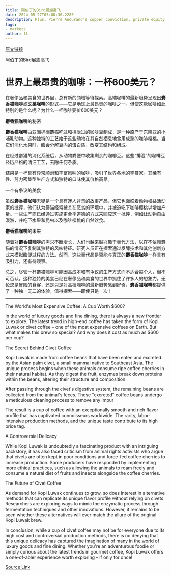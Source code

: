 ```yaml
---
title: 阿伯丁的Bird展翅高飞
date: 2024-05-27T05:00:36.228Z
description: Plus, Pierre Andurand’s copper conviction, private equity curtails hedge funds, and Fragile Beauty at the V&A
tags: 
- markets
author: ft
---
```


[原文链接](https://ft.com/content/25f67388-6667-4c98-b697-218179fd4d19)

阿伯丁的Bird展翅高飞

# 世界上最昂贵的咖啡：一杯600美元？

在奢侈品和美食的世界里，总有新的领域等待探索。高端咖啡的最新趋势呈现出**麝香猫咖啡**或**文莱咖啡**的形式——它是地球上最昂贵的咖啡之一。但使这款咖啡如此特别的是什么呢？为什么一杯咖啡要价600美元？

**麝香猫咖啡**的秘密

**麝香猫咖啡**由亚洲棕榈麝猫吃过和排泄过的咖啡豆制成，是一种原产于东南亚的小哺乳动物。这种独特的工艺始于这些动物在其自然栖息地食用成熟的咖啡樱桃。当它们消化水果时，酶会分解豆内的蛋白质，改变其结构和组成。

在经过麝猫的消化系统后，从动物粪便中收集剩余的咖啡豆。这些“排泄”的咖啡豆经历严格的清洁工艺，去除任何杂质。

结果是一杯具有异常顺滑和丰富风味的咖啡，吸引了世界各地的鉴赏家。其稀有性、劳力密集型生产方式和独特的口味使其价格高昂。

一个有争议的美食

虽然**麝香猫咖啡**无疑是一个具有迷人背景的故事产品，但它也面临着动物权益活动家的批评，他们认为麝猫经常被关在恶劣的环境中，并被迫吃下咖啡樱桃以增加产量。一些生产商已经通过实施更合乎道德的方式来回应这一批评，例如让动物自由漫游，并吃下水果和昆虫以及咖啡樱桃的自然饮食。

**麝香猫咖啡**的未来

随着对**麝香猫咖啡**的需求不断增长，人们也越来越兴趣于替代方法，以在不依赖麝猫的情况下复制其独特的风味特征。研究人员正在探索通过发酵技术和其他创新方式来模拟酶促过程的方法。然而，这些替代品是否能与真正的**麝香猫咖啡**一样具有吸引力，还有待观察。

总之，尽管一杯麝猫咖啡可能因高成本和有争议的生产方式而不适合每个人，但不可否认，这种独特的美食已经在奢侈品和美食的世界中抓住了许多人的想象力。无论您是冒险的食客，还是只是对高档咖啡的最新趋势感到好奇，**麝香猫咖啡**都提供了一种独一无二的体验，值得探索——即使只是一次！

---

The World's Most Expensive Coffee: A Cup Worth $600?

In the world of luxury goods and fine dining, there is always a new frontier to explore. The latest trend in high-end coffee has taken the form of Kopi Luwak or civet coffee – one of the most expensive coffees on Earth. But what makes this brew so special? And why does it cost as much as $600 per cup?

The Secret Behind Civet Coffee

Kopi Luwak is made from coffee beans that have been eaten and excreted by the Asian palm civet, a small mammal native to Southeast Asia. The unique process begins when these animals consume ripe coffee cherries in their natural habitat. As they digest the fruit, enzymes break down proteins within the beans, altering their structure and composition.

After passing through the civet's digestive system, the remaining beans are collected from the animal's feces. These "excreted" coffee beans undergo a meticulous cleaning process to remove any impur

The result is a cup of coffee with an exceptionally smooth and rich flavor profile that has captivated connoisseurs worldwide. The rarity, labor-intensive production methods, and the unique taste contribute to its high price tag.

A Controversial Delicacy

While Kopi Luwak is undoubtedly a fascinating product with an intriguing backstory, it has also faced criticism from animal rights activists who argue that civets are often kept in poor conditions and force-fed coffee cherries to increase production. Some producers have responded by implementing more ethical practices, such as allowing the animals to roam freely and consume a natural diet of fruits and insects alongside the coffee cherries.

The Future of Civet Coffee

As demand for Kopi Luwak continues to grow, so does interest in alternative methods that can replicate its unique flavor profile without relying on civets. Researchers are exploring ways to mimic the enzymatic process through fermentation techniques and other innovations. However, it remains to be seen whether these alternatives will ever match the allure of the original Kopi Luwak brew.

In conclusion, while a cup of civet coffee may not be for everyone due to its high cost and controversial production methods, there is no denying that this unique delicacy has captured the imagination of many in the world of luxury goods and fine dining. Whether you're an adventurous foodie or simply curious about the latest trends in gourmet coffee, Kopi Luwak offers a one-of-abler experience worth exploring – if only for once!

[Source Link](https://ft.com/content/25f67388-6667-4c98-b697-218179fd4d19)

